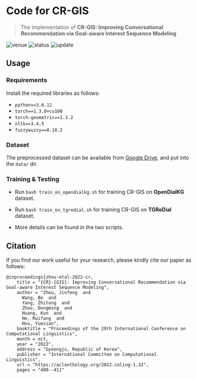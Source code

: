 
# Code for CR-GIS

> The implementation of **CR-GIS: Improving Conversational Recommendation via Goal-aware Interest Sequence Modeling**

<img src="https://img.shields.io/badge/Venue-COLING--22-278ea5" alt="venue"/> <img src="https://img.shields.io/badge/Status-Accepted-success" alt="status"/> <img src="https://img.shields.io/badge/Last%20Updated-2022--12--03-2D333B" alt="update"/>

## Usage

### Requirements

Install the required libraries as follows:

- `python==3.6.12`
- `torch==1.3.0+cu100`
- `torch-geometric==1.3.2`
- `nltk==3.4.5`
- `fuzzywuzzy==0.18.2`

### Dataset 

The preprocessed dataset can be available from [Google Drive](), and put into the `data/` dir.

### Training & Testing

- Run `bash train_on_opendialkg.sh` for training CR-GIS on **OpenDialKG** dataset.

- Run `bash train_on_tgredial.sh` for training CR-GIS on **TGReDial** dataset.

- More details can be found in the two scripts.

## Citation

If you find our work useful for your research, please kindly cite our paper as follows:

```
@inproceedings{zhou-etal-2022-cr,
    title = "{CR}-{GIS}: Improving Conversational Recommendation via Goal-aware Interest Sequence Modeling",
    author = "Zhou, Jinfeng  and
      Wang, Bo  and
      Yang, Zhitong  and
      Zhao, Dongming  and
      Huang, Kun  and
      He, Ruifang  and
      Hou, Yuexian",
    booktitle = "Proceedings of the 29th International Conference on Computational Linguistics",
    month = oct,
    year = "2022",
    address = "Gyeongju, Republic of Korea",
    publisher = "International Committee on Computational Linguistics",
    url = "https://aclanthology.org/2022.coling-1.32",
    pages = "400--411"
```

